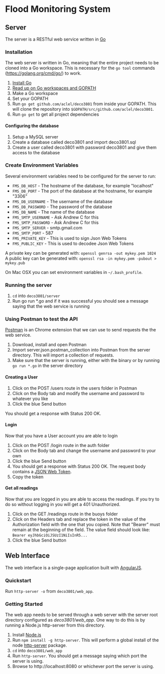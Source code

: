 # Flood Monitoring System

## Server

The server is a RESTful web service written in [Go](https://golang.org/)

### Installation

The web server is written in Go, meaning that the entire project needs to be cloned into a Go workspace. This is necessary for the `go tool` commands (https://golang.org/cmd/go/) to work.

1. [Install Go](https://golang.org/doc/install) 
2. [Read up on Go workspaces and GOPATH](https://golang.org/doc/code.html)
3. Make a Go workspace
4. Set your GOPATH
5. Run `go get github.com/aclel/deco3801` from inside your GOPATH. This will clone the repository into `$GOPATH/src/github.com/aclel/deco3801`.
6. Run `go get` to get all project dependencies

#### Configuring the database

1. Setup a MySQL server
2. Create a database called deco3801 and import deco3801.sql
3. Create a user called deco3801 with password deco3801 and give them access to the database

### Create Environment Variables
Several environment variables need to be configured for the server to run:
- `FMS_DB_HOST` - The hostname of the database, for example "localhost"
- `FMS_DB_PORT` - The port of the database at the hostname, for example "3306"
- `FMS_DB_USERNAME` - The username of the database
- `FMS_DB_PASSWORD` - The password of the database
- `FMS_DB_NAME` - The name of the database
- `FMS_SMTP_USERNAME` - Ask Andrew C for this
- `FMS_SMTP_PASSWORD` - Ask Andrew C for this
- `FMS_SMTP_SERVER` - smtp.gmail.com
- `FMS_SMTP_PORT` - 587
- `FMS_PRIVATE_KEY` - This is used to sign Json Web Tokens
- `FMS_PUBLIC_KEY` - This is used to decodee Json Web Tokens

A private key can be generated with: `openssl genrsa -out mykey.pem 1024`  
A public key can be generated with: `openssl rsa -in mykey.pem -pubout > mykey.pub`

On Mac OSX you can set environment variables in `~/.bash_profile`.

### Running the server
1. `cd` into `deco3801/server`
2. Run go run *.go and if it was successful you should see a message saying that the web service is running


### Using Postman to test the API

[Postman](https://chrome.google.com/webstore/detail/postman/fhbjgbiflinjbdggehcddcbncdddomop?hl=en) is an Chrome extension that we can use to send requests the the web service.

1. Download, install and open Postman
2. Import server.json.postman_collection into Postman from the server directory. This will import a collection of requests.
3. Make sure that the server is running, either with the binary or by running `go run *.go` in the server directory

#### Creating a User

1. Click on the POST /users route in the users folder in Postman
2. Click on the Body tab and modify the username and password to whatever you like
3. Click the blue Send button

You should get a response with Status 200 OK.

#### Login

Now that you have a User account you are able to login

1. Click on the POST /login route in the auth folder
2. Click on the Body tab and change the username and password to your own
3. Click the blue Send button
4. You should get a response with Status 200 OK. The request body contains a [JSON Web Token](http://jwt.io/).
4. Copy the token 

#### Get all readings

Now that you are logged in you are able to access the readings. If you try to do so without logging in you will get a 401 Unauthorized.

1. Click on the GET /readings route in the buoys folder
2. Click on the Headers tab and replace the token in the value of the Authorization field with the one that you copied. Note that "Bearer" must remain at the beginning of the field. The value field should look like: `Bearer eyJhbGciOiJSUzI1NiIsInR5...`
3. Click the blue Send button

## Web Interface

The web interface is a single-page application built with [AngularJS](https://angularjs.org/).

### Quickstart

Run `http-server -o` from `deco3801/web_app`.

### Getting Started

The web app needs to be served through a web server with the server root directory configured as *deco3801/web_app*. One way to do this is by running a Node.js http-server from this directory.

 1. Install [Node.js](https://nodejs.org/)
 2. Run `npm install -g http-server`. This will perform a global install of the node [http-server](https://www.npmjs.com/package/http-server) package.
 3. `cd` into `deco3801/web_app`
 4. Run `http-server`. You should get a message saying which port the server is using.
 5. Browse to http://localhost:8080 or whichever port the server is using.